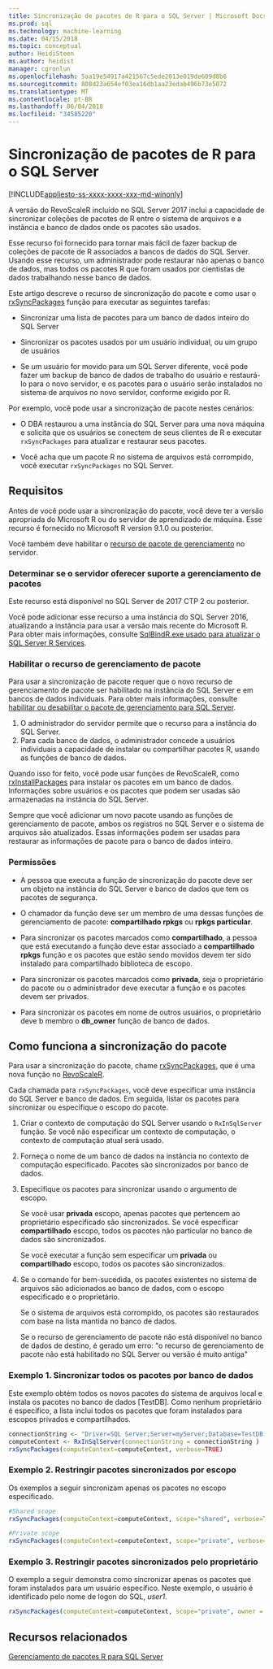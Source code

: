 ```yaml
---
title: Sincronização de pacotes de R para o SQL Server | Microsoft Docs
ms.prod: sql
ms.technology: machine-learning
ms.date: 04/15/2018
ms.topic: conceptual
author: HeidiSteen
ms.author: heidist
manager: cgronlun
ms.openlocfilehash: 5aa19e54917a421567c5ede2013e019de609d8b6
ms.sourcegitcommit: 808d23a654ef03ea16db1aa23edab496b73e5072
ms.translationtype: MT
ms.contentlocale: pt-BR
ms.lasthandoff: 06/04/2018
ms.locfileid: "34585220"
---
```

# <a name="r-package-synchronization-for-sql-server"></a>Sincronização de pacotes de R para o SQL Server
[!INCLUDE[appliesto-ss-xxxx-xxxx-xxx-md-winonly](../../includes/appliesto-ss-xxxx-xxxx-xxx-md-winonly.md)]

A versão do RevoScaleR incluído no SQL Server 2017 inclui a capacidade de sincronizar coleções de pacotes de R entre o sistema de arquivos e a instância e banco de dados onde os pacotes são usados.

Esse recurso foi fornecido para tornar mais fácil de fazer backup de coleções de pacote de R associados a bancos de dados do SQL Server. Usando esse recurso, um administrador pode restaurar não apenas o banco de dados, mas todos os pacotes R que foram usados por cientistas de dados trabalhando nesse banco de dados.

Este artigo descreve o recurso de sincronização do pacote e como usar o [rxSyncPackages](https://docs.microsoft.com/machine-learning-server/r-reference/revoscaler/rxsyncpackages) função para executar as seguintes tarefas:

+ Sincronizar uma lista de pacotes para um banco de dados inteiro do SQL Server

+ Sincronizar os pacotes usados por um usuário individual, ou um grupo de usuários

+ Se um usuário for movido para um SQL Server diferente, você pode fazer um backup de banco de dados de trabalho do usuário e restaurá-lo para o novo servidor, e os pacotes para o usuário serão instalados no sistema de arquivos no novo servidor, conforme exigido por R.

Por exemplo, você pode usar a sincronização de pacote nestes cenários:

+ O DBA restaurou a uma instância do SQL Server para uma nova máquina e solicita que os usuários se conectem de seus clientes de R e executar `rxSyncPackages` para atualizar e restaurar seus pacotes.

+ Você acha que um pacote R no sistema de arquivos está corrompido, você executar `rxSyncPackages` no SQL Server.

## <a name="requirements"></a>Requisitos

Antes de você pode usar a sincronização do pacote, você deve ter a versão apropriada do Microsoft R ou do servidor de aprendizado de máquina. Esse recurso é fornecido no Microsoft R version 9.1.0 ou posterior. 

Você também deve habilitar o [recurso de pacote de gerenciamento](r-package-how-to-enable-or-disable.md) no servidor.

### <a name="determine-whether-your-server-supports-package-management"></a>Determinar se o servidor oferecer suporte a gerenciamento de pacotes

Este recurso está disponível no SQL Server de 2017 CTP 2 ou posterior.

Você pode adicionar esse recurso a uma instância do SQL Server 2016, atualizando a instância para usar a versão mais recente do Microsoft R. Para obter mais informações, consulte [SqlBindR.exe usado para atualizar o SQL Server R Services](use-sqlbindr-exe-to-upgrade-an-instance-of-sql-server.md).

### <a name="enable-the-package-management-feature"></a>Habilitar o recurso de gerenciamento de pacote

Para usar a sincronização de pacote requer que o novo recurso de gerenciamento de pacote ser habilitado na instância do SQL Server e em bancos de dados individuais. Para obter mais informações, consulte [habilitar ou desabilitar o pacote de gerenciamento para SQL Server](r-package-how-to-enable-or-disable.md).

1. O administrador do servidor permite que o recurso para a instância do SQL Server.
2. Para cada banco de dados, o administrador concede a usuários individuais a capacidade de instalar ou compartilhar pacotes R, usando as funções de banco de dados.

Quando isso for feito, você pode usar funções de RevoScaleR, como [rxInstallPackages](https://docs.microsoft.com/machine-learning-server/r-reference/revoscaler/rxinstallpackages) para instalar os pacotes em um banco de dados.  Informações sobre usuários e os pacotes que podem ser usadas são armazenadas na instância do SQL Server. 

Sempre que você adicionar um novo pacote usando as funções de gerenciamento de pacote, ambos os registros no SQL Server e o sistema de arquivos são atualizados. Essas informações podem ser usadas para restaurar as informações de pacote para o banco de dados inteiro.

### <a name="permissions"></a>Permissões

+ A pessoa que executa a função de sincronização do pacote deve ser um objeto na instância do SQL Server e banco de dados que tem os pacotes de segurança.

+ O chamador da função deve ser um membro de uma dessas funções de gerenciamento de pacote: **compartilhado rpkgs** ou **rpkgs particular**.

+ Para sincronizar os pacotes marcados como **compartilhado**, a pessoa que está executando a função deve estar associado a **compartilhado rpkgs** função e os pacotes que estão sendo movidos devem ter sido instalado para compartilhado biblioteca de escopo.

+ Para sincronizar os pacotes marcados como **privada**, seja o proprietário do pacote ou o administrador deve executar a função e os pacotes devem ser privados.

+ Para sincronizar os pacotes em nome de outros usuários, o proprietário deve b membro o **db_owner** função de banco de dados.

## <a name="how-package-synchronization-works"></a>Como funciona a sincronização do pacote

Para usar a sincronização do pacote, chame [rxSyncPackages](https://docs.microsoft.com/r-server/r-reference/revoscaler/rxsyncpackages), que é uma nova função no [RevoScaleR](https://docs.microsoft.com/machine-learning-server/r-reference/revoscaler/revoscaler). 

Cada chamada para `rxSyncPackages`, você deve especificar uma instância do SQL Server e banco de dados. Em seguida, listar os pacotes para sincronizar ou especifique o escopo do pacote.

1. Criar o contexto de computação do SQL Server usando o `RxInSqlServer` função. Se você não especificar um contexto de computação, o contexto de computação atual será usado.

2. Forneça o nome de um banco de dados na instância no contexto de computação especificado. Pacotes são sincronizados por banco de dados.

3. Especifique os pacotes para sincronizar usando o argumento de escopo.

    Se você usar **privada** escopo, apenas pacotes que pertencem ao proprietário especificado são sincronizados. Se você especificar **compartilhado** escopo, todos os pacotes não particular no banco de dados são sincronizados. 
    
    Se você executar a função sem especificar um **privada** ou **compartilhado** escopo, todos os pacotes são sincronizados.

4. Se o comando for bem-sucedida, os pacotes existentes no sistema de arquivos são adicionados ao banco de dados, com o escopo especificado e o proprietário.

    Se o sistema de arquivos está corrompido, os pacotes são restaurados com base na lista mantida no banco de dados.

    Se o recurso de gerenciamento de pacote não está disponível no banco de dados de destino, é gerado um erro: "o recurso de gerenciamento de pacote não está habilitado no SQL Server ou versão é muito antiga"

### <a name="example-1-synchronize-all-package-by-database"></a>Exemplo 1. Sincronizar todos os pacotes por banco de dados

Este exemplo obtém todos os novos pacotes do sistema de arquivos local e instala os pacotes no banco de dados [TestDB]. Como nenhum proprietário é específico, a lista inclui todos os pacotes que foram instalados para escopos privados e compartilhados.

```R
connectionString <- "Driver=SQL Server;Server=myServer;Database=TestDB;Trusted_Connection=True;"
computeContext <- RxInSqlServer(connectionString = connectionString )
rxSyncPackages(computeContext=computeContext, verbose=TRUE)
```

### <a name="example-2-restrict-synchronized-packages-by-scope"></a>Exemplo 2. Restringir pacotes sincronizados por escopo

Os exemplos a seguir sincronizam apenas os pacotes no escopo especificado.

```R
#Shared scope
rxSyncPackages(computeContext=computeContext, scope="shared", verbose=TRUE)

#Private scope
rxSyncPackages(computeContext=computeContext, scope="private", verbose=TRUE)
```

### <a name="example-3-restrict-synchronized-packages-by-owner"></a>Exemplo 3. Restringir pacotes sincronizados pelo proprietário

O exemplo a seguir demonstra como sincronizar apenas os pacotes que foram instalados para um usuário específico. Neste exemplo, o usuário é identificado pelo nome de logon do SQL, *user1*.

```R
rxSyncPackages(computeContext=computeContext, scope="private", owner = "user1", verbose=TRUE))
```

## <a name="related-resources"></a>Recursos relacionados

[Gerenciamento de pacotes R para SQL Server](install-additional-r-packages-on-sql-server.md)
